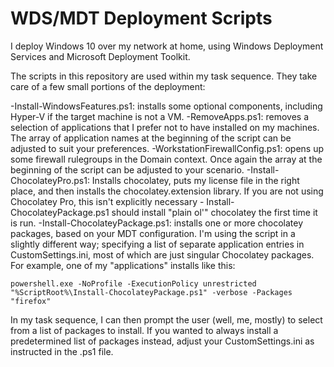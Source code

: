 # WDS/MDT Deployment Scripts
I deploy Windows 10 over my network at home, using Windows Deployment Services and Microsoft Deployment Toolkit.

The scripts in this repository are used within my task sequence. They take care of a few small portions of the deployment:

-Install-WindowsFeatures.ps1: installs some optional components, including Hyper-V if the target machine is not a VM. 
-RemoveApps.ps1: removes a selection of applications that I prefer not to have installed on my machines. The array of application names at the beginning of the script can be adjusted to suit your preferences.
-WorkstationFirewallConfig.ps1: opens up some firewall rulegroups in the Domain context. Once again the array at the beginning of the script can be adjusted to your scenario.
-Install-ChocolateyPro.ps1: Installs chocolatey, puts my license file in the right place, and then installs the chocolatey.extension library. If you are not using Chocolatey Pro, this isn't explicitly necessary - Install-ChocolateyPackage.ps1 should install "plain ol'" chocolatey the first time it is run.
-Install-ChocolateyPackage.ps1: installs one or more chocolatey packages, based on your MDT configuration. I'm using the script in a slightly different way; specifying a list of separate application entries in CustomSettings.ini, most of which are just singular Chocolatey packages. For example, one of my "applications" installs like this:

```powershell.exe -NoProfile -ExecutionPolicy unrestricted "%ScriptRoot%\Install-ChocolateyPackage.ps1" -verbose -Packages "firefox"```

In my task sequence, I can then prompt the user (well, me, mostly) to select from a list of packages to install. If you wanted to always install a predetermined list of packages instead, adjust your CustomSettings.ini as instructed in the .ps1 file.

